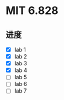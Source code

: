 # MIT 6.828

## 进度

- [x] lab 1
- [x] lab 2
- [x] lab 3
- [x] lab 4
- [ ] lab 5
- [ ] lab 6
- [ ] lab 7
